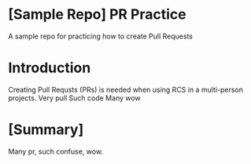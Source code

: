 # [Sample Repo] PR Practice
A sample repo for practicing how to create Pull Requests

# Introduction
Creating Pull Requsts (PRs) is needed when using RCS in a multi-person projects. 
Very pull
Such code
Many wow

# [Summary]

Many pr, such confuse, wow.